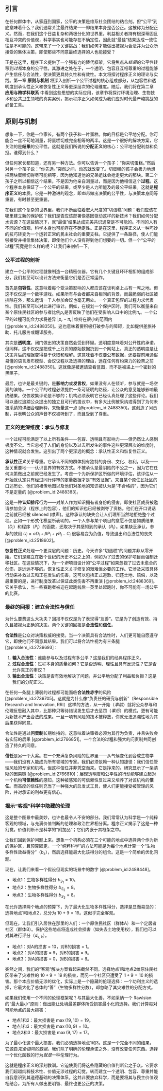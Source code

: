 ## 引言
在任何群体中，从家庭到国家，公平的决策是维系社会团结的粘合剂。但“公平”到底意味着什么？我们通常关注最终结果——即结果本身是否公正。这被称为分配正义。然而，在我们这个日益复杂和两极分化的世界里，利益相关者持有根深蒂固且相互冲突的价值观，科学事实也可能存在不确定性，因此就“最佳”结果达成一致往往是不可能的。这带来了一个关键挑战：我们如何才能做出被视为合法并为公众所接受的集体决策，即使那些不同意最终选择的人也能接受？

正是在这里，程序正义提供了一个强有力的替代框架。它将焦点从*结果*的公平性转移到*过程*本身的公平性。其激进之处在于，一个透明、包容且互相尊重的过程能够产生信任与合法性，使决策更具持久性和有效性。本文将探讨程序正义的理论与实践。第一章 **原则与机制** 将深入剖析一个公平过程的核心组成部分，从包容性和透明度到承认性正义和恢复性正义等更深层次的伦理维度。随后，我们将在第二章 **应用与跨学科联系** 中看到这些思想的实际应用，该章节将探讨环境治理、生物技术和公共卫生领域的真实案例，揭示程序正义如何成为我们应对时代最严峻挑战的必备工具。

## 原则与机制

想象一下，你是一位家长，有两个孩子和一片蛋糕。你的目标是公平地分配。你可能会一丝不苟地测量，将蛋糕切成完全相等的两半。这是一个很好的解决方案，它关注的是**结果**的公平性。这就是我们所说的**分配正义**的核心：公平地分配利益和负担。谁得到什么？

但任何家长都知道，还有另一种方法。你可以告诉一个孩子：“你来切蛋糕。”然后对另一个孩子说：“你先选。”突然之间，动态就改变了。切蛋糕的孩子会极力地想把两块蛋糕切得尽可能相等，因为他知道他的兄弟姐妹会抢走更大的那块。第二个孩子之所以相信这个结果，不是因为他亲自测量过，而是因为他相信这个**过程**。这个程序本身保证了一个公平的结果，或至少是人力所能及的最公平结果。这就是**程序正义**的本质。它是一种激进的观念，即*如何*做出决策的公平性，与决策本身同等重要，有时甚至更重要。

在我们这个复杂的世界里，我们不断面临着宏大尺度的“切蛋糕”问题：我们应该在哪里建立新的保护区？我们是否应该部署像基因驱动这样的新技术？我们如何分配水资源？在这些情况下，就“最佳”结果达成完美共识通常是不可能的。不同的人有不同的价值观，科学本身也可能存在不确定性。正是在这里，程序正义从一种巧妙的技巧转变为一个运转正常的民主社会的重要支柱。它提供了一条路径，使人们能够接受并相信集体决策，即使他们个人没有得到他们想要的一切。但一个“公平的过程”究竟是什么样的呢？让我们来剖析一下。

### 公平过程的剖析

建立一个公平的过程就像制造一台精密仪器。它有几个关键且环环相扣的组成部分，我们甚至可以设计方法来衡量它们是否正常运作。

首先是**包容性**。这意味着每个受决策影响的人都应该在谈判桌上占有一席之地。但这不仅仅是一个数字游戏。如果所有与会者都来自相同的背景，而最脆弱的社区被排除在外，那么邀请一千人参加会议也毫无用处。一个真正包容的过程力求代表性。我们甚至可以对此进行审计。例如，在规划一个保护区时，我们可以衡量来自某个原住民社区的参与者比例$p_r$是否反映了他们在受影响人口中的比例$\pi_r$。一个公平的过程可能会力求将差异 $|p_r - \pi_r|$ 维持在很小的范围内 [@problem_id:2488350]。这也意味着要积极打破参与的障碍，比如提供差旅补助、托儿服务或翻译服务。

其次是**透明度**。闭门做出的决策自然会受到怀疑。透明度意味着对公开性的承诺。但同样，这不仅仅是把成千上万页的原始数据扔到一个网站上。真正的透明度是让决策背后的理据变得易于获取和理解。这意味着不仅要公布数据，还要提前用通俗易懂的语言发布模型、会议议程以及选择的理由，远在任何有约束力的投票之前 [@problem_id:2488350]。这就像是被邀请查看蓝图，而不是被递上一个密封的黑匣子。

最后，也许是最关键的，是**影响力**或**发言权**。如果没有人在倾听，参与就是一场空洞的演练。一个公平的过程必须提供一条可证明的路径，让公众的意见能够影响最终结果。仅仅收集评论是不够的；机构必须表明它已经认真处理了这些评论。我们可以通过追踪公众提出的独立且可行的提议中，有多大比例被采纳或得到了为何未被采纳的详细合理解释，来衡量这一点 [@problem_id:2488350]。这创造了问责制，并表明公众的声音不仅被听到了，而且受到了尊重。

### 正义的更深维度：承认与修复

一个过程可能满足了以上所有条件——包容、透明且有影响力——但仍然让人感到极度不公。当它忽视了人们的身份以及过去所发生的事件这些更深层次的维度时，这种情况就会发生。这引出了两个更深远的概念：承认性正义和恢复性正义。

**承认性正义**关乎尊重。它承认不同的群体拥有独特的身份、文化、权利，以及——至关重要地——认识世界的有效方式。不被承认是最阴险的不公之一，因为它在任何决策做出之前就已经发生了。考虑一个为新保护区所做的环境评估，该评估从一开始就认定只有经过同行评审的定量数据才是“有效证据”。来自某个原住民社区的口述历史、他们的祖传地图以及他们对圣地的知识被认为是“不合格的”，因为它们不是定量的 [@problem_id:2488383]。

这是一种**认知排斥**行为——对某人作为知识拥有者身份的侵害。即使社区成员被邀请参加会议（程序上的包容），他们的知识也已经被剥夺了资格。他们在开口说话之前就已经被 silenced (噤声)。这种承认的缺失会让人们理所当然地拒绝整个过程。正如一个形式化模型所表明的，一个人参与某个项目的意愿不仅是物质结果（$D_i$）和程序（$P_i$）的函数，还取决于其感知到的承认（$R_i$）。如果缺乏承认，参与的效用 $U_i = \alpha D_i + \beta P_i + \gamma R_i - C_i$ 很容易变为负值，导致退出和合法性的丧失 [@problem_id:2518602]。

**恢复性正义**处理一个更深层的问题：历史。今天许多“切蛋糕”的问题并非从零开始。它们是建立在数个世纪的历史不公之上的，例如为了过去的保护项目而强制迁移社区。在这些情况下，为一个*新*项目设计的“公平过程”如果忽视了过去未愈合的创伤，是远远不够的。恢复性正义关乎修复的艰难但必要的工作。它涉及采取具体行动来补救过去和正在发生的伤害，这可以包括正式道歉、归还土地、赔偿，以及最重要的是，进行制度改革以保证此类伤害不再重演 [@problem_id:2488369]。它关乎承认，当一些赛跑者被迫在起跑线后一英里处起跑时，你不可能有一场公平的比赛。

### 最终的回报：建立合法性与信任

为什么要费这么大功夫？回报不仅仅是为了表现得“友善”。它是为了创造有效、持久且被视为正确的决策。两个关键的回报是**合法性**和**信任**。

**合法性**是公众对决策权威的接受。当一个决策具有合法性时，人们更可能自愿遵守它，即使他们不同意其结果。我们可以将合法性视为有三条腿 [@problem_id:2739693]：
1.  **输入合法性**：谁能参与以及过程有多公平？这是我们的经典程序正义。
2.  **过程合法性**：过程本身的质量如何？它是否透明、理性且具有反思性？它是否允许真正的审议？
3.  **输出合法性**：决策是否有效地解决了问题，并公平地分配了利益和负担？这是我们的分配正义。

在任何一条腿上薄弱的过程都可能面临**合法性赤字**的风险 [@problem_id:2739705]。这就是为什么像“负责任的研究与创新”（Responsible Research and Innovation, RRI）这样的方法，从一开始（*事前*）就将公众参与和伦理反思融入其中，比那种只等待错误发生后才去惩罚（*事后*）的模式，更有可能为新技术产出合法的成果。一旦一项有风险的技术被释放，你就无法追溯性地为其后果获得同意。

合法性是通过**问责制**长期维持的。这意味着决策者必须为其行为负责，并且失败会有实际的后果 [@problem_id:2766851]。一个合法的过程和强大的问责制共同创造了持久的同意。

**信任**是另一个大奖。在一个充满复杂风险的世界里——从气候变化到合成生物学——我们没有人能成为所有领域的专家。我们必须依赖一种认知捷径：我们信任管理风险的专家和机构。但这种信任并非凭空而来。它是挣来的。研究显示了一条清晰的因果链 [@problem_id:2766810]：展现透明度和公平性的行动能够建立起对一个机构**可信赖性**的感知。这种被感知的可信赖性反过来又培养了对该机构的**信任**。而高度的信任则充当了一种强大的启发式工具，使人们更能接受被管理的风险，并对承诺的利益更有信心。

### 揭示“客观”科学中隐藏的伦理

这是整个图景中最美妙，也许也最令人不安的部分。我们常常认为科学是一个纯粹客观的领域，与充满价值判断的伦理和政治世界相分离。程序正义揭示了这是一种幻觉。价值判断不是科学的“附加品”；它们内嵌于其框架之中。

让我们回到保护问题上来。想象一个机构必须在三个可能的地点中选择两个作为新的保护区，且预算固定。一个“纯粹科学”的方法可能是为每个地点计算一个“生物多样性效益得分”（$b_s$），然后选择能最大化该得分的组合。这是一个简单的优化问题。

现在，让我们来看一个假设但现实的场景中的数字 [@problem_id:2488448]。
-   地点1：生物多样性得分 $b_{S_1} = 10$。
-   地点2：生物多样性得分 $b_{S_2} = 9$。
-   地点3：生物多样性得分 $b_{S_3} = 8$。

在允许选择两个地点的预算下，为了最大化生物多样性得分，选择是显而易见的：选择地点1和地点2，总分为 $10 + 9 = 19$。这似乎完全客观。

但现在，让我们引入居住在那里的人们：一个原住民社区（群体A）和一个定居者社区（群体B）。保护这些地点将造成社会损害（如失去土地使用权），我们也可以对其进行评分（$d_{s,k}$）。
-   地点1：对A的损害 = $10$，对B的损害 = $1$。
-   地点2：对A的损害 = $9$，对B的损害 = $9$。
-   地点3：对A的损害 = $0$，对B的损害 = $8$。

突然之间，我们的“客观”解决方案看起来截然不同。选择地点1和地点2给原住民社区带来了灾难性的 $10 + 9 = 19$ 的损害，而另一个社区只遭受了 $1 + 9 = 10$ 的损害。那个本应价值无涉的优化，实际上是一个隐藏的伦理选择：一个功利主义的选择，它最大化了总体的“善”（生物多样性分数），却忽略了其灾难性的分配方式。

如果我们使用一个不同的伦理框架呢？与其最大化善，不如采纳一个 Rawlsian 的“最大最小”原则：做出能让处境最差群体所受损害最小化的选择。我们计算每对可能地点的最大损害：
-   地点1和2：最大损害是 $\max(19, 10) = 19$。
-   地点1和3：最大损害是 $\max(10, 9) = 10$。
-   地点2和3：最大损害是 $\max(9, 17) = 17$。

为了最小化这个最大损害，我们必须选择地点1和3。这是一个完全不同的结果，它源自*完全相同的数据*。我们除了明确的伦理承诺之外，没有改变任何东西。选择一个优化函数的行为*就是*一种伦理行为。

这就是程序正义的深刻教训。它迫使我们将这些隐藏的价值判断公之于众。它要求我们超越纯粹技术性、价值无涉过程的幻觉，转而建立一个透明、包容、尊重并能自我意识到其道德基础的决策体系。这并非要放弃科学，而是要将其与民主价值观相结合，为所有人做出更明智、最终也更公正的决策。

